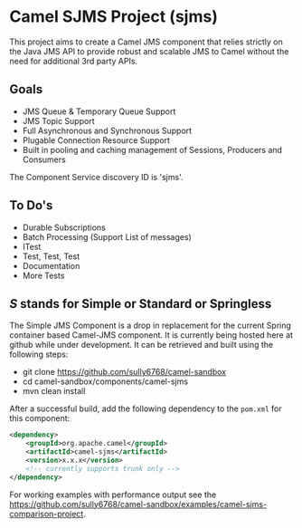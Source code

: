 Camel SJMS Project (sjms)
====================
This project aims to create a Camel JMS component that relies strictly on the Java JMS API to 
provide robust and scalable JMS to Camel without the need for additional 3rd party APIs.

Goals
-----------
* JMS Queue & Temporary Queue Support
* JMS Topic Support
* Full Asynchronous and Synchronous Support
* Plugable Connection Resource Support
* Built in pooling and caching management of Sessions, Producers and Consumers 

The Component Service discovery ID is 'sjms'.

To Do's
-------
* Durable Subscriptions
* Batch Processing (Support List of messages)
* ITest
* Test, Test, Test
* Documentation
* More Tests


*S* stands for Simple or Standard or Springless
---------------------------------------------------------

The Simple JMS Component is a drop in replacement for the current Spring container based 
Camel-JMS component. It is currently being hosted here at github while under development.
It can be retrieved and built using the following steps:

* git clone https://github.com/sully6768/camel-sandbox
* cd camel-sandbox/components/camel-sjms
* mvn clean install

After a successful build, add the following dependency to the `pom.xml` for this component:
```xml
<dependency>
    <groupId>org.apache.camel</groupId>
    <artifactId>camel-sjms</artifactId>
    <version>x.x.x</version>
    <!-- currently supports trunk only -->
</dependency>
```
For working examples with performance output see the https://github.com/sully6768/camel-sandbox/examples/camel-sjms-comparison-project.
